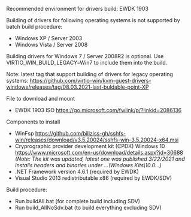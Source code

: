 Recommended environment for drivers build: EWDK 1903

Building of drivers for following operating systems is not supported by batch build procedure:
* Windows XP / Server 2003
* Windows Vista / Server 2008

Building drivers for Windows 7 / Server 2008R2 is optional.
Use VIRTIO_WIN_BUILD_LEGACY=Win7 to include them into the build.

Note: latest tag that support building of drivers for legacy operating systems:
https://github.com/virtio-win/kvm-guest-drivers-windows/releases/tag/08.03.2021-last-buldable-point-XP

File to download and mount
* EWDK 1903 ISO https://go.microsoft.com/fwlink/p/?linkid=2086136

Components to install
* WinFsp https://github.com/billziss-gh/sshfs-win/releases/download/v3.5.20024/sshfs-win-3.5.20024-x64.msi
* Cryprographic provider development kit (CPDK) Windows 10 https://www.microsoft.com/en-us/download/details.aspx?id=30688
_(Note: The kit was updated, latest one was published 3/22/2021 and installs headers and binaries under ...\Windows Kits\10.0\...)_
* .NET Framework version 4.6.1 (required by EWDK)
* Visual Studio 2013 redistributable x86 (required by EWDK/SDV)

Build procedure:
* Run buildAll.bat (for complete build including SDV)
* Run build_AllNoSdv.bat (to build everything excluding SDV)

